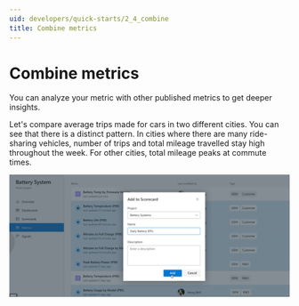 ```yaml
---
uid: developers/quick-starts/2_4_combine
title: Combine metrics
---
```


# Combine metrics

You can analyze your metric with other published metrics to get deeper insights.

Let's compare average trips made for cars in two different cities. You can see that there is a distinct pattern. In cities where there are many ride-sharing vehicles, number of trips and total mileage travelled stay high throughout the week. For other cities, total mileage peaks at commute times. 

![Combine metrics](combine-metrics.png)
